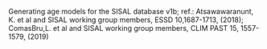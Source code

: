 
Generating age models for the SISAL database v1b; ref.: Atsawawaranunt, K. et al and SISAL working group members, ESSD 10,1687-1713, (2018); ComasBru,L. et al and SISAL
working group members, CLIM PAST 15, 1557-1579, (2019)
